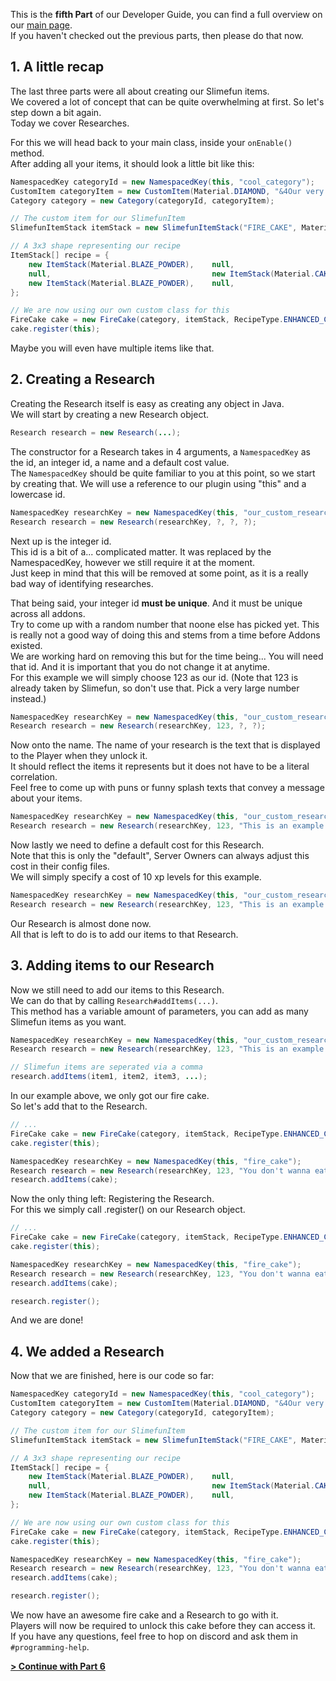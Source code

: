 This is the **fifth Part** of our Developer Guide, you can find a full overview on our [main page](https://github.com/TheBusyBiscuit/Slimefun4/wiki/Developer-Guide).<br>
If you haven't checked out the previous parts, then please do that now.

## 1. A little recap
The last three parts were all about creating our Slimefun items.<br>
We covered a lot of concept that can be quite overwhelming at first. So let's step down a bit again.<br>
Today we cover Researches.

For this we will head back to your main class, inside your `onEnable()` method.<br>
After adding all your items, it should look a little bit like this:
```java
NamespacedKey categoryId = new NamespacedKey(this, "cool_category");
CustomItem categoryItem = new CustomItem(Material.DIAMOND, "&4Our very cool Category");y
Category category = new Category(categoryId, categoryItem);

// The custom item for our SlimefunItem
SlimefunItemStack itemStack = new SlimefunItemStack("FIRE_CAKE", Material.CAKE, "&4Fire Cake", "", LoreBuilder.radioactive(Radioactivity.HIGH), LoreBuilder.HAZMAT_SUIT_REQUIRED);

// A 3x3 shape representing our recipe
ItemStack[] recipe = {
    new ItemStack(Material.BLAZE_POWDER),    null,                               new ItemStack(Material.BLAZE_POWDER),
    null,                                    new ItemStack(Material.CAKE),       null,
    new ItemStack(Material.BLAZE_POWDER),    null,                               new ItemStack(Material.BLAZE_POWDER)
};

// We are now using our own custom class for this
FireCake cake = new FireCake(category, itemStack, RecipeType.ENHANCED_CRAFTING_TABLE, recipe);
cake.register(this);
```

Maybe you will even have multiple items like that.

## 2. Creating a Research
Creating the Research itself is easy as creating any object in Java.<br>
We will start by creating a new Research object.
```java
Research research = new Research(...);
```

The constructor for a Research takes in 4 arguments, a `NamespacedKey` as the id, an integer id, a name and a default cost value.<br>
The `NamespacedKey` should be quite familiar to you at this point, so we start by creating that. We will use a reference to our plugin using "this" and a lowercase id.
```java
NamespacedKey researchKey = new NamespacedKey(this, "our_custom_research");
Research research = new Research(researchKey, ?, ?, ?);
```

Next up is the integer id.<br>
This id is a bit of a... complicated matter. It was replaced by the NamespacedKey, however we still require it at the moment.<br>
Just keep in mind that this will be removed at some point, as it is a really bad way of identifying researches.

That being said, your integer id **must be unique**. And it must be unique across all addons.<br>
Try to come up with a random number that noone else has picked yet. This is really not a good way of doing this and stems from a time before Addons existed.<br>
We are working hard on removing this but for the time being... You will need that id. And it is important that you do not change it at anytime.<br>
For this example we will simply choose 123 as our id. (Note that 123 is already taken by Slimefun, so don't use that. Pick a very large number instead.)
```java
NamespacedKey researchKey = new NamespacedKey(this, "our_custom_research");
Research research = new Research(researchKey, 123, ?, ?);
```

Now onto the name. The name of your research is the text that is displayed to the Player when they unlock it.<br>
It should reflect the items it represents but it does not have to be a literal correlation.<br>
Feel free to come up with puns or funny splash texts that convey a message about your items.
```java
NamespacedKey researchKey = new NamespacedKey(this, "our_custom_research");
Research research = new Research(researchKey, 123, "This is an example message", ?);
```

Now lastly we need to define a default cost for this Research.<br>
Note that this is only the "default", Server Owners can always adjust this cost in their config files.<br>
We will simply specify a cost of 10 xp levels for this example.
```java
NamespacedKey researchKey = new NamespacedKey(this, "our_custom_research");
Research research = new Research(researchKey, 123, "This is an example message", 10);
```

Our Research is almost done now.<br>
All that is left to do is to add our items to that Research.

## 3. Adding items to our Research
Now we still need to add our items to this Research.<br>
We can do that by calling `Research#addItems(...)`.<br>
This method has a variable amount of parameters, you can add as many Slimefun items as you want.

```java
NamespacedKey researchKey = new NamespacedKey(this, "our_custom_research");
Research research = new Research(researchKey, 123, "This is an example message", 10);

// Slimefun items are seperated via a comma
research.addItems(item1, item2, item3, ...);
```

In our example above, we only got our fire cake.<br>
So let's add that to the Research.
```java
// ...
FireCake cake = new FireCake(category, itemStack, RecipeType.ENHANCED_CRAFTING_TABLE, recipe);
cake.register(this);

NamespacedKey researchKey = new NamespacedKey(this, "fire_cake");
Research research = new Research(researchKey, 123, "You don't wanna eat this", 10);
research.addItems(cake);
```

Now the only thing left: Registering the Research.<br>
For this we simply call .register() on our Research object.

```java
// ...
FireCake cake = new FireCake(category, itemStack, RecipeType.ENHANCED_CRAFTING_TABLE, recipe);
cake.register(this);

NamespacedKey researchKey = new NamespacedKey(this, "fire_cake");
Research research = new Research(researchKey, 123, "You don't wanna eat this", 10);
research.addItems(cake);

research.register();
```

And we are done!

## 4. We added a Research
Now that we are finished, here is our code so far:

```java
NamespacedKey categoryId = new NamespacedKey(this, "cool_category");
CustomItem categoryItem = new CustomItem(Material.DIAMOND, "&4Our very cool Category");y
Category category = new Category(categoryId, categoryItem);

// The custom item for our SlimefunItem
SlimefunItemStack itemStack = new SlimefunItemStack("FIRE_CAKE", Material.CAKE, "&4Fire Cake", "", LoreBuilder.radioactive(Radioactivity.HIGH), LoreBuilder.HAZMAT_SUIT_REQUIRED);

// A 3x3 shape representing our recipe
ItemStack[] recipe = {
    new ItemStack(Material.BLAZE_POWDER),    null,                               new ItemStack(Material.BLAZE_POWDER),
    null,                                    new ItemStack(Material.CAKE),       null,
    new ItemStack(Material.BLAZE_POWDER),    null,                               new ItemStack(Material.BLAZE_POWDER)
};

// We are now using our own custom class for this
FireCake cake = new FireCake(category, itemStack, RecipeType.ENHANCED_CRAFTING_TABLE, recipe);
cake.register(this);

NamespacedKey researchKey = new NamespacedKey(this, "fire_cake");
Research research = new Research(researchKey, 123, "You don't wanna eat this", 10);
research.addItems(cake);

research.register();
```

We now have an awesome fire cake and a Research to go with it.<br>
Players will now be required to unlock this cake before they can access it.<br>
If you have any questions, feel free to hop on discord and ask them in `#programming-help`.

[**> Continue with Part 6**](https://github.com/TheBusyBiscuit/Slimefun4/wiki/Developer-Guide-(6-Custom-Heads))

